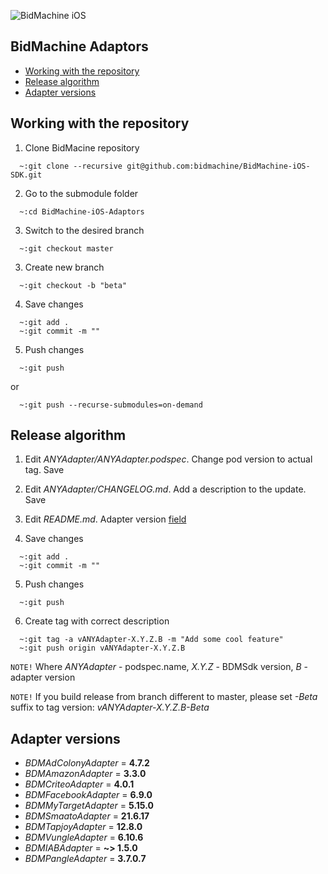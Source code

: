 ![BidMachine iOS](https://appodeal-ios.s3-us-west-1.amazonaws.com/docs/bidmachine.png)

## BidMachine Adaptors

- [Working with the repository](#user-content-working-with-the-repository)
- [Release algorithm](#user-content-release-algorithm)
- [Adapter versions](#user-content-adapter-versions)

## Working with the repository

1. Clone BidMacine repository
```shell
  ~:git clone --recursive git@github.com:bidmachine/BidMachine-iOS-SDK.git
```

2. Go to the submodule folder
```shell
  ~:cd BidMachine-iOS-Adaptors
```

3. Switch to the desired branch
```shell
  ~:git checkout master
```

3. Create new branch
```shell
  ~:git checkout -b "beta"
```

4. Save changes
```shell
  ~:git add .
  ~:git commit -m ""
```

5. Push changes
```shell
  ~:git push
```
or

```shell
  ~:git push --recurse-submodules=on-demand
```

## Release algorithm

1. Edit *ANYAdapter/ANYAdapter.podspec*. Change pod version to actual tag. Save

2. Edit *ANYAdapter/CHANGELOG.md*. Add a description to the update. Save

3. Edit *README.md*. Adapter version [field](#user-content-adapter-versions)

4. Save changes
```shell
  ~:git add .
  ~:git commit -m ""
```

5. Push changes
```shell
  ~:git push
```

6. Create tag with correct description 
```shell
  ~:git tag -a vANYAdapter-X.Y.Z.B -m "Add some cool feature"
  ~:git push origin vANYAdapter-X.Y.Z.B
```
`NOTE!` Where *ANYAdapter* - podspec.name, *X.Y.Z* - BDMSdk version, *B* - adapter version

`NOTE!` If you build release from branch different to master, please set *-Beta* suffix to tag version: *vANYAdapter-X.Y.Z.B-Beta*

## Adapter versions

- *BDMAdColonyAdapter* 	= **4.7.2**
- *BDMAmazonAdapter* 	= **3.3.0**
- *BDMCriteoAdapter* 	= **4.0.1**
- *BDMFacebookAdapter* 	= **6.9.0**
- *BDMMyTargetAdapter* 	= **5.15.0**
- *BDMSmaatoAdapter* 	= **21.6.17**
- *BDMTapjoyAdapter* 	= **12.8.0**
- *BDMVungleAdapter* 	= **6.10.6**
- *BDMIABAdapter*         = **~> 1.5.0**
- *BDMPangleAdapter*     = **3.7.0.7**
